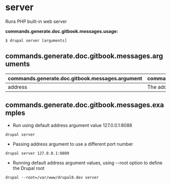 # server
Runs PHP built-in web server

**commands.generate.doc.gitbook.messages.usage:**
```
$ drupal server [arguments]
```

## commands.generate.doc.gitbook.messages.arguments
commands.generate.doc.gitbook.messages.argument | commands.generate.doc.gitbook.messages.details
---------|-------------
address | The address:port values

## commands.generate.doc.gitbook.messages.examples
* Run using default address argument value 127.0.0.1:8088
```
drupal server
```
* Passing address argument to use a different port number
```
drupal server 127.0.0.1:8089
```
* Running default address argument values, using --root option to define the Drupal root
```
drupal --root=/var/www/drupal8.dev server
```
